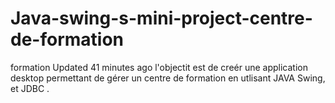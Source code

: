 # Java-swing-s-mini-project-centre-de-formation
 formation  Updated 41 minutes ago l'objectit est de creér une application desktop permettant de gérer un centre de formation en utlisant JAVA Swing, et JDBC .
